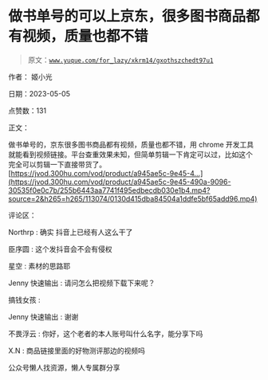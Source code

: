 # 做书单号的可以上京东，很多图书商品都有视频，质量也都不错

> 原文：[`www.yuque.com/for_lazy/xkrm14/gxothszchedt97u1`](https://www.yuque.com/for_lazy/xkrm14/gxothszchedt97u1)



作者： 姬小光



日期：2023-05-05



点赞数：131

<ne-card data-card-name="hr" data-card-type="block" id="bJahM" data-event-boundary="card">

正文：



做书单号的，京东很多图书商品都有视频，质量也都不错，用 chrome 开发工具就能看到视频链接。平台查重效果未知，但简单剪辑一下肯定可以过，比如这个 完全可以剪辑一下直接带货了。[https://jvod.300hu.com/vod/product/a945ae5c-9e45-4...](https://jvod.300hu.com/vod/product/a945ae5c-9e45-490a-9096-30535f0e0c7b/255b6443aa7741f495edbecdb030e1b4.mp4?source=2&h265=h265/113074/0130d415dba84504a1ddfe5bf65add96.mp4)

<ne-card data-card-name="hr" data-card-type="block" id="rSdkx" data-event-boundary="card">

评论区：



Northrp : 确实 抖音上已经有人这么干了



臣序圆 : 这个发抖音会不会有侵权



星空 : 素材的思路耶



Jenny 快速输出 : 请问怎么把视频下载下来呢？



搞钱女孩 :



Jenny 快速输出 : 谢谢



不畏浮云 : 你好，这个老者的本人账号叫什么名字，能分享下吗



X.N : 商品链接里面的好物测评那边的视频吗

<ne-card data-card-name="hr" data-card-type="block" id="ecFky" data-event-boundary="card">

公众号懒人找资源，懒人专属群分享

</ne-card></ne-card></ne-card>